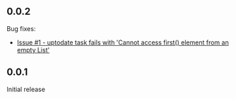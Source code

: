 0.0.2
-----
Bug fixes:

* [Issue #1 - uptodate task fails with 'Cannot access first() element from an empty List'](https://github.com/4finance/uptodate-gradle-plugin/issues/1) 


0.0.1
-----

Initial release